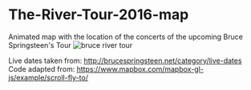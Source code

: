 # The-River-Tour-2016-map

Animated map with the location of the concerts of the upcoming Bruce Springsteen's Tour
![bruce river tour](https://raw.github.com/sigon426/The-River-Tour-2016-map/master/lib/Bruce-Tour-Email-500x338.jpg)

Live dates taken from: http://brucespringsteen.net/category/live-dates
Code adapted from: https://www.mapbox.com/mapbox-gl-js/example/scroll-fly-to/
